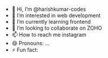 - 👋 Hi, I’m @harishkumar-codes
- 👀 I’m interested in web development
- 🌱 I’m currently learning frontend
- 💞️ I’m looking to collaborate on ZOHO
- 📫 How to reach me instagram
- 😄 Pronouns: ...
- ⚡ Fun fact: 

<!---
harishkumar-codes/harishkumar-codes is a ✨ special ✨ repository because its `README.md` (this file) appears on your GitHub profile.
You can click the Preview link to take a look at your changes.
--->

